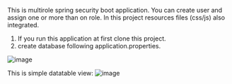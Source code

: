 This is multirole spring security boot application.
You can create user and assign one or more than on role. 
In this project resources files (css/js) also integrated.

1) If you run this application at first clone this project.
2) create database following application.properties.

![image](https://github.com/PG-Nasir/multirole-spring-security-boot-application/assets/86039957/e36215ed-152b-4b53-9c14-91d84ddd279a)

This is simple datatable view:
![image](https://github.com/PG-Nasir/multirole-spring-security-boot-application/assets/86039957/bef62bab-dba6-4d9b-9ff8-0b77e1ac6eb2)

